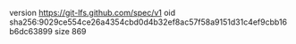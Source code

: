 version https://git-lfs.github.com/spec/v1
oid sha256:9029ce554ce26a4354cbd0d4b32ef8ac57f58a9151d31c4ef9cbb16b6dc63899
size 869

